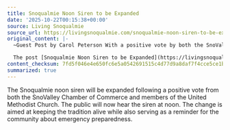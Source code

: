 ```yaml
---
title: Snoqualmie Noon Siren to be Expanded
date: '2025-10-22T00:15:38+00:00'
source: Living Snoqualmie
source_url: https://livingsnoqualmie.com/snoqualmie-noon-siren-to-be-expanded/?utm_source=rss&utm_medium=rss&utm_campaign=snoqualmie-noon-siren-to-be-expanded
original_content: |-
  ~Guest Post by Carol Peterson With a positive vote by both the SnoValley Chamber of Commerce and members of the United Methodist Church, the public will be hearing at noon, […]

  The post [Snoqualmie Noon Siren to be Expanded](https://livingsnoqualmie.com/snoqualmie-noon-siren-to-be-expanded/) appeared first on [Living Snoqualmie](https://livingsnoqualmie.com).
content_checksum: 7fd5f046e4e650fc6e5a0542691515c4d77d9a8daf7f4cce5ce1bb06f395caa9
summarized: true
---
```


The Snoqualmie noon siren will be expanded following a positive vote from both the SnoValley Chamber of Commerce and members of the United Methodist Church. The public will now hear the siren at noon. The change is aimed at keeping the tradition alive while also serving as a reminder for the community about emergency preparedness.